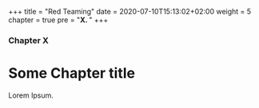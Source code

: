 +++
title = "Red Teaming"
date = 2020-07-10T15:13:02+02:00
weight = 5
chapter = true
pre = "<b>X. </b>"
+++

### Chapter X

# Some Chapter title

Lorem Ipsum.